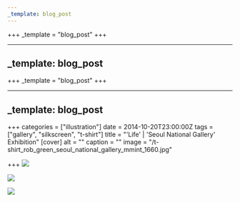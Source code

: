 ```yaml
---
_template: blog_post
---
```












+++
_template = "blog_post"
+++

---
_template: blog_post
---



+++
_template = "blog_post"
+++

---
_template: blog_post
---

+++
categories = ["illustration"]
date = 2014-10-20T23:00:00Z
tags = ["gallery", "silkscreen", "t-shirt"]
title = "'Life' | 'Seoul National Gallery' Exhibition"
[cover]
alt = ""
caption = ""
image = "/t-shirt_rob_green_seoul_national_gallery_mmint_1660.jpg"

+++
![](/1292957_10154949785110576_6248282373246406405_o_1080_01.jpg)

![](/1292957_10154949785110576_6248282373246406405_o_1080_02.jpg)

![](/1292957_10154949785110576_6248282373246406405_o_1080_03.jpg)

